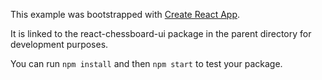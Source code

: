This example was bootstrapped with [Create React App](https://github.com/facebook/create-react-app).

It is linked to the react-chessboard-ui package in the parent directory for development purposes.

You can run `npm install` and then `npm start` to test your package.
